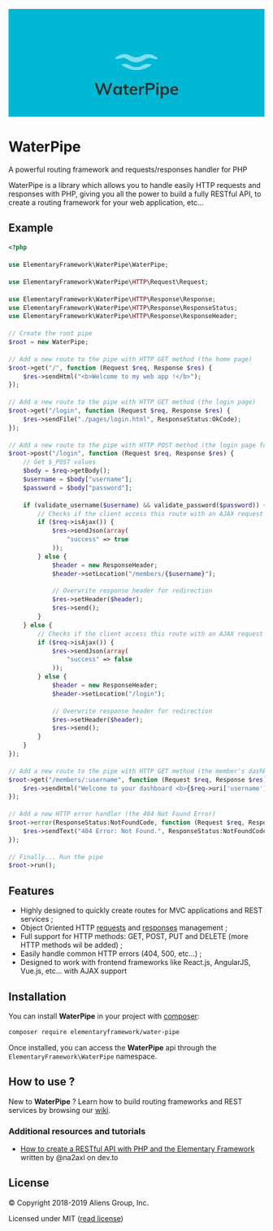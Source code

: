 <center>

![WaterPipe Logo](assets/banner.png)

</center>

# WaterPipe

A powerful routing framework and requests/responses handler for PHP

WaterPipe is a library which allows you to handle easily HTTP requests and responses with PHP, giving you all the power to build a fully RESTful API, to create a routing framework for your web application, etc...

## Example

```php
<?php

use ElementaryFramework\WaterPipe\WaterPipe;

use ElementaryFramework\WaterPipe\HTTP\Request\Request;

use ElementaryFramework\WaterPipe\HTTP\Response\Response;
use ElementaryFramework\WaterPipe\HTTP\Response\ResponseStatus;
use ElementaryFramework\WaterPipe\HTTP\Response\ResponseHeader;

// Create the root pipe
$root = new WaterPipe;

// Add a new route to the pipe with HTTP GET method (the home page)
$root->get("/", function (Request $req, Response $res) {
    $res->sendHtml("<b>Welcome to my web app !</b>");
});

// Add a new route to the pipe with HTTP GET method (the login page)
$root->get("/login", function (Request $req, Response $res) {
    $res->sendFile("./pages/login.html", ResponseStatus:OkCode);
});

// Add a new route to the pipe with HTTP POST method (the login page form validation)
$root->post("/login", function (Request $req, Response $res) {
    // Get $_POST values
    $body = $req->getBody();
    $username = $body["username"];
    $password = $body["password"];

    if (validate_username($username) && validate_password($password)) {
        // Checks if the client access this route with an AJAX request
        if ($req->isAjax()) {
            $res->sendJson(array(
                "success" => true
            ));
        } else {
            $header = new ResponseHeader;
            $header->setLocation("/members/{$username}");

            // Overwrite response header for redirection
            $res->setHeader($header);
            $res->send();
        }
    } else {
        // Checks if the client access this route with an AJAX request
        if ($req->isAjax()) {
            $res->sendJson(array(
                "success" => false
            ));
        } else {
            $header = new ResponseHeader;
            $header->setLocation("/login");

            // Overwrite response header for redirection
            $res->setHeader($header);
            $res->send();
        }
    }
});

// Add a new route to the pipe with HTTP GET method (the member's dashboard page)
$root->get("/members/:username", function (Request $req, Response $res) {
    $res->sendHtml("Welcome to your dashboard <b>{$req->uri['username']}</b> !");
});

// Add a new HTTP error handler (the 404 Not Found Error)
$root->error(ResponseStatus:NotFoundCode, function (Request $req, Response $res) {
    $res->sendText("404 Error: Not Found.", ResponseStatus:NotFoundCode);
});

// Finally... Run the pipe
$root->run();
```

## Features

- Highly designed to quickly create routes for MVC applications and REST services ;
- Object Oriented HTTP [requests](https://github.com/ElementaryFramework/WaterPipe/blob/master/src/WaterPipe/HTTP/Request/Request.php) and [responses](https://github.com/ElementaryFramework/WaterPipe/blob/master/src/WaterPipe/HTTP/Response/Response.php) management ;
- Full support for HTTP methods: GET, POST, PUT and DELETE (more HTTP methods wil be added) ;
- Easily handle common HTTP errors (404, 500, etc...) ;
- Designed to work with frontend frameworks like React.js, AngularJS, Vue.js, etc... with AJAX support

## Installation

You can install **WaterPipe** in your project with [composer](http://getcomposer.org):

```sh
composer require elementaryframework/water-pipe
```

Once installed, you can access the **WaterPipe** api through the `ElementaryFramework\WaterPipe` namespace.

## How to use ?

New to **WaterPipe** ? Learn how to build routing frameworks and REST services by browsing our [wiki](https://github.com/ElementaryFramework/WaterPipe/wiki).

### Additional resources and tutorials

- [How to create a RESTful API with PHP and the Elementary Framework](https://dev.to/na2axl/how-to-create-a-restful-api-with-php-and-the-elementary-framework-30ij) written by @na2axl on dev.to

## License

&copy; Copyright 2018-2019 Aliens Group, Inc.

Licensed under MIT ([read license](https://github.com/ElementaryFramework/WaterPipe/blob/master/LICENSE))